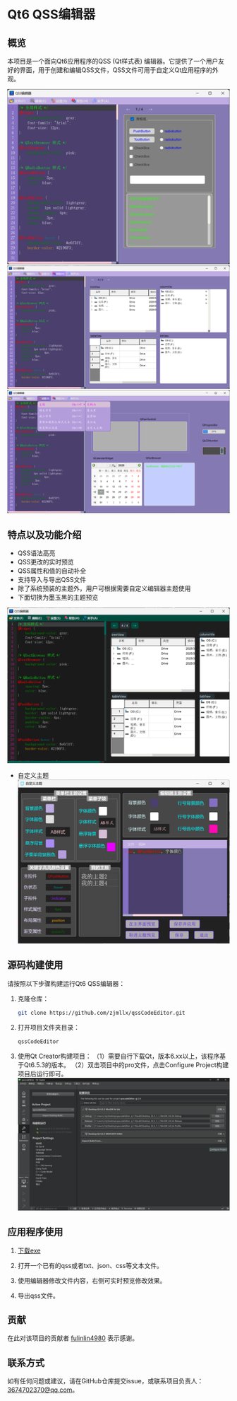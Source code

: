 # Qt6 QSS编辑器

## 概览

本项目是一个面向Qt6应用程序的QSS (Qt样式表) 编辑器。它提供了一个用户友好的界面，用于创建和编辑QSS文件，QSS文件可用于自定义Qt应用程序的外观。

![主界面1](./preview/preview_1.png)
![主界面2](./preview/preview_2.png)
![主界面3](./preview/preview_3.png)

## 特点以及功能介绍

- QSS语法高亮
- QSS更改的实时预览
- QSS属性和值的自动补全
- 支持导入与导出QSS文件
- 除了系统预装的主题外，用户可根据需要自定义编辑器主题使用
- 下面切换为墨玉黑的主题预览
  
![主题_墨玉黑](./preview/preview_4.png)

- 自定义主题
![自定义主题](./preview/preview_5.png)

## 源码构建使用

请按照以下步骤构建运行Qt6 QSS编辑器：

1. 克隆仓库：

    ```sh
    git clone https://github.com/zjmllx/qssCodeEditor.git
    ```

2. 打开项目文件夹目录：

    ```sh
    qssCodeEditor
    ```

3. 使用Qt Creator构建项目：
   （1）需要自行下载Qt，版本6.xx以上，该程序基于Qt6.5.3的版本。
   （2）双击项目中的pro文件，点击Configure Project构建项目后运行即可。
![自定义主题](./preview/preview_6.png)

## 应用程序使用

1. [下载exe](https://github.com/zjmllx/qssCodeEditor/releases)

2. 打开一个已有的qss或者txt、json、css等文本文件。

3. 使用编辑器修改文件内容，右侧可实时预览修改效果。

4. 导出qss文件。

## 贡献

在此对该项目的贡献者 [fulinlin4980](https://github.com/fulinlin4980) 表示感谢。

## 联系方式

如有任何问题或建议，请在GitHub仓库提交issue，或联系项目负责人：[3674702370@qq.com](mailto:3674702370@qq.com)。
